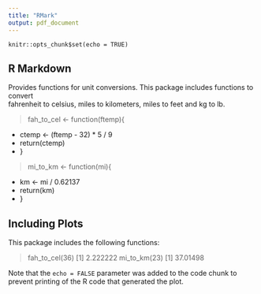```yaml
---
title: "RMark"
output: pdf_document
---
```


```{r setup, include=FALSE}
knitr::opts_chunk$set(echo = TRUE)
```

## R Markdown

Provides functions for unit conversions. This package includes functions to convert  
          fahrenheit to celsius, miles to kilometers, miles to feet and kg to lb.
          
          
> fah_to_cel <- function(ftemp){
+   ctemp <- (ftemp - 32) * 5 / 9
+   return(ctemp)
+ }
> 
> 
> mi_to_km <- function(mi){
+   km <- mi / 0.62137
+   return(km)
+ }

## Including Plots

This package includes the following functions:

> fah_to_cel(36)
[1] 2.222222
> mi_to_km(23)
[1] 37.01498

Note that the `echo = FALSE` parameter was added to the code chunk to prevent printing of the R code that generated the plot.
